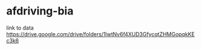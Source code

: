 # afdriving-bia

link to data https://drive.google.com/drive/folders/1lwtNv6f4XUD3GfycqtZHMGopqkKEc3k6

